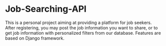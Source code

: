 # Job-Searching-API

This is a personal project aiming at providing a platform for job seekers. After registering, you may post the job information you want to share, or to get job information with personalized filters from our database. Features are based on Django framework.

